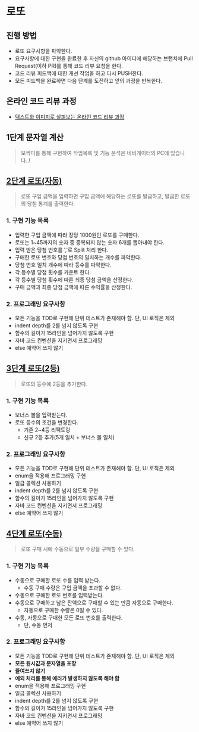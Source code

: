 # 로또
## 진행 방법
* 로또 요구사항을 파악한다.
* 요구사항에 대한 구현을 완료한 후 자신의 github 아이디에 해당하는 브랜치에 Pull Request(이하 PR)를 통해 코드 리뷰 요청을 한다.
* 코드 리뷰 피드백에 대한 개선 작업을 하고 다시 PUSH한다.
* 모든 피드백을 완료하면 다음 단계를 도전하고 앞의 과정을 반복한다.

## 온라인 코드 리뷰 과정
* [텍스트와 이미지로 살펴보는 온라인 코드 리뷰 과정](https://github.com/next-step/nextstep-docs/tree/master/codereview)

## 1단계 문자열 계산 
> 모짝미를 통해 구현하여 작업목록 및 기능 분석은 네비게이터의 PC에 있습니다..!

## [2단계 로또(자동)](https://edu.nextstep.camp/s/E42ziiPQ/ls/hd8U68zo)
> 로또 구입 금액을 입력하면 구입 금액에 해당하는 로또를 발급하고, 발급한 로또의 당첨 통계를 출력한다.

### 1. 구현 기능 목록
- 입력한 구입 금액에 따라 장당 1000원인 로또를 구매한다.
- 로또는 1~45까지의 숫자 중 중복되지 않는 숫자 6개를 뽑아내야 한다.
- 입력 받은 당첨 번호를 ','로 Split 처리 한다.
- 구매한 로또 번호와 당첨 번호의 일치하는 개수를 파악한다.
- 당첨 번호 일치 개수에 따라 등수를 파악한다.
- 각 등수별 당첨 횟수를 카운트 한다.
- 각 등수별 당첨 횟수에 따른 최종 당첨 금액을 산정한다.
- 구매 금액과 최종 당첨 금액에 따른 수익률을 산정한다.

### 2. 프로그래밍 요구사항
- 모든 기능을 TDD로 구현해 단위 테스트가 존재해야 함. 단, UI 로직은 제외
- indent depth를 2를 넘지 않도록 구현
- 함수의 길이가 15라인을 넘어가지 않도록 구현
- 자바 코드 컨벤션을 지키면서 프로그래밍
- else 예약어 쓰지 않기


## [3단계 로또(2등)](https://edu.nextstep.camp/s/E42ziiPQ/ls/7h2i9xyL)
> 로또의 등수에 2등을 추가한다.

### 1. 구현 기능 목록
- 보너스 볼을 입력받는다.
- 로또 등수의 조건을 변경한다.
  - 기존 2~4등 리팩토링
  - 신규 2등 추가(5개 일치 + 보너스 볼 일치)

### 2. 프로그래밍 요구사항
- 모든 기능을 TDD로 구현해 단위 테스트가 존재해야 함. 단, UI 로직은 제외
- enum을 적용해 프로그래밍 구현
- 일급 콜렉션 사용하기
- indent depth를 2를 넘지 않도록 구현
- 함수의 길이가 15라인을 넘어가지 않도록 구현
- 자바 코드 컨벤션을 지키면서 프로그래밍
- else 예약어 쓰지 않기

## [4단계 로또(수동)](https://edu.nextstep.camp/s/E42ziiPQ/ls/FY6z6glC)
> 로또 구매 시에 수동으로 일부 수량을 구매할 수 있다.

### 1. 구현 기능 목록
- 수동으로 구매할 로또 수를 입력 받는다.
  - 수동 구매 수량은 구입 금액을 초과할 수 없다.
- 수동으로 구매한 로또 번호를 입력받는다.
- 수동으로 구매하고 남은 잔액으로 구매할 수 있는 만큼 자동으로 구매한다.
  - 자동으로 구매한 수량은 0일 수 있다.
- 수동, 자동으로 구매한 모든 로또 번호를 출력한다.
  - 단, 수동 먼저

### 2. 프로그래밍 요구사항
- 모든 기능을 TDD로 구현해 단위 테스트가 존재해야 함. 단, UI 로직은 제외
- **모든 원시값과 문자열을 포장**
- **줄여쓰지 않기**
- **예외 처리를 통해 에러가 발생하지 않도록 해야 함**
- enum을 적용해 프로그래밍 구현
- 일급 콜렉션 사용하기
- indent depth를 2를 넘지 않도록 구현
- 함수의 길이가 15라인을 넘어가지 않도록 구현
- 자바 코드 컨벤션을 지키면서 프로그래밍
- else 예약어 쓰지 않기
